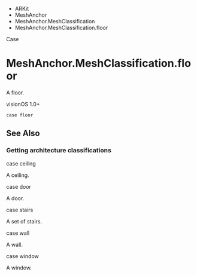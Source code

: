 

- ARKit
- MeshAnchor
- MeshAnchor.MeshClassification
-  MeshAnchor.MeshClassification.floor 

Case

# MeshAnchor.MeshClassification.floor

A floor.

visionOS 1.0+

``` source
case floor
```

## See Also

### Getting architecture classifications

case ceiling

A ceiling.

case door

A door.

case stairs

A set of stairs.

case wall

A wall.

case window

A window.


